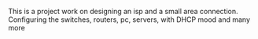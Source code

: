 This is a project work on designing an isp and a small area connection. Configuring the switches, routers, pc, servers, with DHCP mood and many more 
